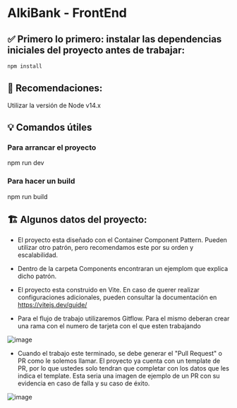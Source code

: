 # AlkiBank - FrontEnd

## ✅ Primero lo primero: instalar las dependencias iniciales del proyecto antes de trabajar:
```bash
npm install
```
## 🚩 Recomendaciones:
Utilizar la versión de Node v14.x
## 💡 Comandos útiles
### Para arrancar el proyecto 
npm run dev
### Para hacer un build  
npm run build

## 🏗 Algunos datos del proyecto:
- El proyecto esta diseñado con el Container Component Pattern. Pueden utilizar otro patrón, pero recomendamos este por su orden y escalabilidad.
- Dentro de la carpeta Components encontraran un ejemplom que explica dicho patrón.
- El proyecto esta construido en Vite. En caso de querer realizar configuraciones adicionales, pueden consultar la documentación en https://vitejs.dev/guide/

- Para el flujo de trabajo utilizaremos Gitflow. Para el mismo deberan crear una rama con el numero de tarjeta con el que esten trabajando

![image](https://user-images.githubusercontent.com/79473217/193649836-2720c8f4-a038-4014-b9a5-c515a9aee273.png)
- Cuando el trabajo este terminado, se debe generar el "Pull Request" o PR como le solemos llamar. El proyecto ya cuenta con un template de PR, por lo que ustedes solo tendran que completar con los datos que les indica el template. Esta seria una imagen de ejemplo de un PR con su evidencia en caso de falla y su caso de éxito.

![image](https://user-images.githubusercontent.com/79473217/198295580-95f8b955-4bdb-4fb5-8684-a40d8df102dc.png)

